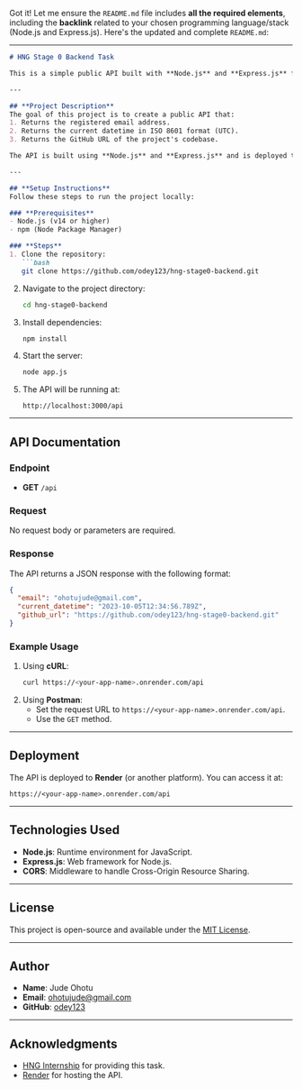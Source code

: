Got it! Let me ensure the `README.md` file includes **all the required elements**, including the **backlink** related to your chosen programming language/stack (Node.js and Express.js). Here's the updated and complete `README.md`:

---

```markdown
# HNG Stage 0 Backend Task

This is a simple public API built with **Node.js** and **Express.js** for the HNG Stage 0 task. The API returns basic information in JSON format, including the registered email address, current datetime, and GitHub repository URL.

---

## **Project Description**
The goal of this project is to create a public API that:
1. Returns the registered email address.
2. Returns the current datetime in ISO 8601 format (UTC).
3. Returns the GitHub URL of the project's codebase.

The API is built using **Node.js** and **Express.js** and is deployed to a publicly accessible endpoint.

---

## **Setup Instructions**
Follow these steps to run the project locally:

### **Prerequisites**
- Node.js (v14 or higher)
- npm (Node Package Manager)

### **Steps**
1. Clone the repository:
   ```bash
   git clone https://github.com/odey123/hng-stage0-backend.git
   ```
2. Navigate to the project directory:
   ```bash
   cd hng-stage0-backend
   ```
3. Install dependencies:
   ```bash
   npm install
   ```
4. Start the server:
   ```bash
   node app.js
   ```
5. The API will be running at:
   ```
   http://localhost:3000/api
   ```

---

## **API Documentation**

### **Endpoint**
- **GET** `/api`

### **Request**
No request body or parameters are required.

### **Response**
The API returns a JSON response with the following format:
```json
{
  "email": "ohotujude@gmail.com",
  "current_datetime": "2023-10-05T12:34:56.789Z",
  "github_url": "https://github.com/odey123/hng-stage0-backend.git"
}
```

### **Example Usage**
1. Using **cURL**:
   ```bash
   curl https://<your-app-name>.onrender.com/api
   ```
2. Using **Postman**:
   - Set the request URL to `https://<your-app-name>.onrender.com/api`.
   - Use the `GET` method.

---

## **Deployment**
The API is deployed to **Render** (or another platform). You can access it at:
```
https://<your-app-name>.onrender.com/api
```

---

## **Technologies Used**
- **Node.js**: Runtime environment for JavaScript.
- **Express.js**: Web framework for Node.js.
- **CORS**: Middleware to handle Cross-Origin Resource Sharing.

---

## **License**
This project is open-source and available under the [MIT License](LICENSE).

---

## **Author**
- **Name**: Jude Ohotu
- **Email**: ohotujude@gmail.com
- **GitHub**: [odey123](https://github.com/odey123)

---

## **Acknowledgments**
- [HNG Internship](https://hng.tech/) for providing this task.
- [Render](https://render.com/) for hosting the API.

